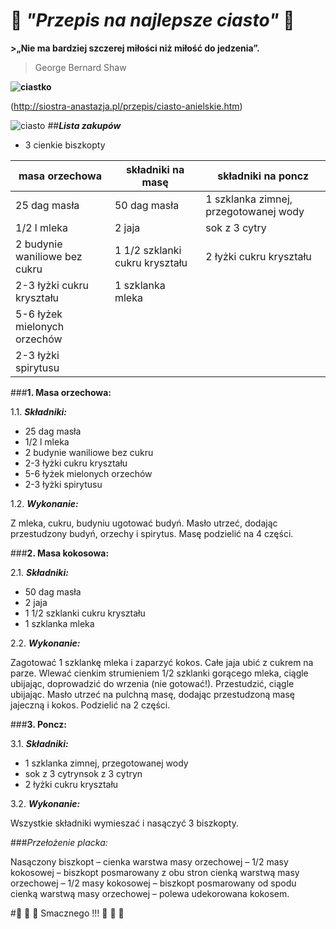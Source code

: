 # :birthday:  *"Przepis na najlepsze ciasto"*  :birthday:

**>„Nie ma bardziej szczerej miłości niż miłość do jedzenia”.**

>George Bernard Shaw

**![ciastko](http://www.e-gify.pl/gify/rozne/jedzenie_i_picie/jedzenie_i_picie40.gif)**

(http://siostra-anastazja.pl/przepis/ciasto-anielskie.htm)


![ciasto](http://siostra-anastazja.pl/wp-content/uploads/Ciasto-anielskie21-250x212.jpg)
##**_Lista zakupów_**

- 3 cienkie biszkopty

masa orzechowa | składniki na masę |składniki na poncz
--------------------|-------------------|-------------------|
25 dag masła|50 dag masła|1 szklanka zimnej, przegotowanej wody
1/2 l mleka|2 jaja|sok z 3 cytry
2 budynie waniliowe bez cukru|1 1/2 szklanki cukru kryształu|2 łyżki cukru kryształu
2-3 łyżki cukru kryształu|1 szklanka mleka|  
5-6 łyżek mielonych orzechów| |
2-3 łyżki spirytusu| |

###**1. Masa orzechowa:**

  1.1. **_Składniki:_**

- 25 dag masła
- 1/2 l mleka
- 2 budynie waniliowe bez cukru
- 2-3 łyżki cukru kryształu
- 5-6 łyżek mielonych orzechów
- 2-3 łyżki spirytusu

1.2. **_Wykonanie:_**

Z mleka, cukru, budyniu ugotować budyń. Masło utrzeć, dodając przestudzony budyń, orzechy i spirytus. Masę podzielić na 4 części.

###**2. Masa kokosowa:**

  2.1. **_Składniki:_**

- 50 dag masła
- 2 jaja
- 1 1/2 szklanki cukru kryształu
- 1 szklanka mleka

2.2. **_Wykonanie:_**

Zagotować 1 szklankę mleka i zaparzyć kokos. Całe jaja ubić z cukrem na parze. Wlewać cienkim strumieniem 1/2 szklanki gorącego mleka, ciągle ubijając, doprowadzić do wrzenia (nie gotować!). Przestudzić, ciągle ubijając. Masło utrzeć na pulchną masę, dodając przestudzoną masę jajeczną i kokos. Podzielić na 2 części.

###**3. Poncz:**

3.1. **_Składniki:_**

- 1 szklanka zimnej, przegotowanej wody
- sok z 3 cytrynsok z 3 cytryn
- 2 łyżki cukru kryształu

3.2. **_Wykonanie:_**

Wszystkie składniki wymieszać i nasączyć 3 biszkopty.

###_Przełożenie placka:_

Nasączony biszkopt – cienka warstwa masy orzechowej – 1/2 masy kokosowej – biszkopt posmarowany z obu stron cienką warstwą masy orzechowej – 1/2 masy kokosowej – biszkopt posmarowany od spodu cienką warstwą masy orzechowej – polewa udekorowana kokosem.

#:birthday: :birthday: :birthday: Smacznego !!! :birthday: :birthday: :birthday: 

  






